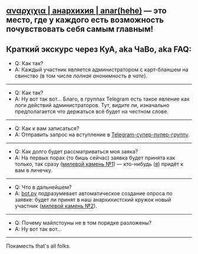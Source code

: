 ## [αναρχιχια | анархихия | anar(hehe)](https://t.me/anarhehe) — это место, где у каждого есть возможность почувствовать себя **самым главным!** 

## Краткий экскурс через КуА, aka ЧаВо, aka FAQ:

* Q: Как так?
* A: Каждый участник является администратором с карт-бланшем на свинство (в том числе *полная анонимность в чате*).
---
* Q: Как так?
* A: Ну вот так вот... Благо, в группах Telegram есть такое явление как логи действий администраторов. Тут, видите ли, изначально предполагается что держаться всё будет на честном слове.
---
* Q: Как к вам записаться?
* A: Отправить запрос на вступление в [Telegram-супер-пупер-группу](https://t.me/anarhehe).
---
* Q: Как долго будет рассматриваться моя заяка?
* A: На первых порах (то бишь сейчас) заявка будет принята как только, так сразу ([милевой камень №1](https://github.com/anarhehest/anarhehe/milestone/1)) — кто-нибудь ([я](https://www.instagram.com/amp_qm/)) придёт к вам в личечку.
---
* Q: Что в дальнейшем?
* A: [bot.py](https://github.com/anarhehest/anarhehe/blob/master/bot.py) подразумевает автоматическое создание опроса по заявке: будет ли принят в наш анархихистский кружок новый участник ([милевой камень №2](https://github.com/anarhehest/anarhehe/milestone/2)).
---
* Q: Почему майлстоуны не в том порядке разложены?
* A: Ну вот так вот...
---

Покаместь that's all folks.
